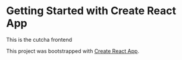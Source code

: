 # Getting Started with Create React App

This is the cutcha frontend

This project was bootstrapped with [Create React App](https://github.com/facebook/create-react-app).
